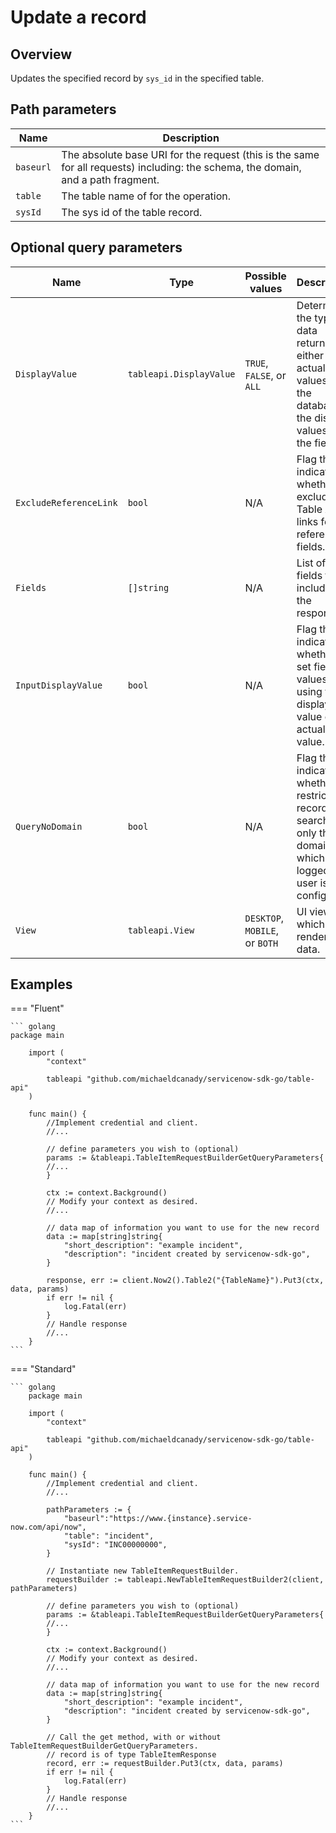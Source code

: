 # Update a record

## Overview

Updates the specified record by `sys_id` in the specified table.

## Path parameters

| Name      | Description                                                                                                                       |
|-----------|-----------------------------------------------------------------------------------------------------------------------------------|
| `baseurl` | The absolute base URI for the request (this is the same for all requests) including: the schema, the domain, and a path fragment. |
| `table`   | The table name of for the operation.                                                                                              |
| `sysId`   | The sys id of the table record.                                                                                                   |

## Optional query parameters

| Name                       | Type                    | Possible values                | Description                                                                                                               |
|----------------------------|-------------------------|--------------------------------|---------------------------------------------------------------------------------------------------------------------------|
| `DisplayValue`             | `tableapi.DisplayValue` | `TRUE`, `FALSE`, or `ALL`      | Determines the type of data returned, either the actual values from the database or the display values of the fields.     |
| `ExcludeReferenceLink`     | `bool`                  | N/A                            | Flag that indicates whether to exclude Table API links for reference fields.                                              |
| `Fields`                   | `[]string `             | N/A                            | List of fields to include in the response.                                                                                |
| `InputDisplayValue`        | `bool`                  | N/A                            | Flag that indicates whether to set field values using the display value or the actual value.                              |
| `QueryNoDomain`            | `bool`                  | N/A                            | Flag that indicates whether to restrict the record search to only the domains for which the logged in user is configured. |
| `View`                     | `tableapi.View`         | `DESKTOP`, `MOBILE`, or `BOTH` | UI view for which to render the data.                                                                                     |

## Examples

=== "Fluent"

    ``` golang
    package main

        import (
            "context"

            tableapi "github.com/michaeldcanady/servicenow-sdk-go/table-api"
        )

        func main() {
            //Implement credential and client.
            //...

            // define parameters you wish to (optional)
            params := &tableapi.TableItemRequestBuilderGetQueryParameters{
            //...
            }

            ctx := context.Background()
            // Modify your context as desired.
            //...

            // data map of information you want to use for the new record
            data := map[string]string{
                "short_description": "example incident",
                "description": "incident created by servicenow-sdk-go",
            }

            response, err := client.Now2().Table2("{TableName}").Put3(ctx, data, params)
            if err != nil {
                log.Fatal(err)
            }
            // Handle response
            //...
        }
    ```

=== "Standard"

    ``` golang
        package main

        import (
            "context"

            tableapi "github.com/michaeldcanady/servicenow-sdk-go/table-api"
        )

        func main() {
            //Implement credential and client.
            //...

            pathParameters := {
                "baseurl":"https://www.{instance}.service-now.com/api/now",
                "table": "incident",
                "sysId": "INC00000000",
            }

            // Instantiate new TableItemRequestBuilder.
            requestBuilder := tableapi.NewTableItemRequestBuilder2(client, pathParameters)

            // define parameters you wish to (optional)
            params := &tableapi.TableItemRequestBuilderGetQueryParameters{
            //...
            }

            ctx := context.Background()
            // Modify your context as desired.
            //...

            // data map of information you want to use for the new record
            data := map[string]string{
                "short_description": "example incident",
                "description": "incident created by servicenow-sdk-go",
            }

            // Call the get method, with or without TableItemRequestBuilderGetQueryParameters.
            // record is of type TableItemResponse
            record, err := requestBuilder.Put3(ctx, data, params)
            if err != nil {
                log.Fatal(err)
            }
            // Handle response
            //...
        }
    ```
